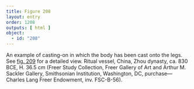 ```yaml
---
title: Figure 208
layout: entry
order: 1208
outputs: [ html ]
object:
  - id: "208"
---
```


An example of casting-on in which the body has been cast onto the legs. See [fig. 209](/visual-atlas/209/) for a detailed view. Ritual vessel, China, Zhou dynasty, ca. 830 BCE, H. 36.5 cm (Freer Study Collection, Freer Gallery of Art and Arthur M. Sackler Gallery, Smithsonian Institution, Washington, DC, purchase—Charles Lang Freer Endowment, inv. FSC-B-56).
